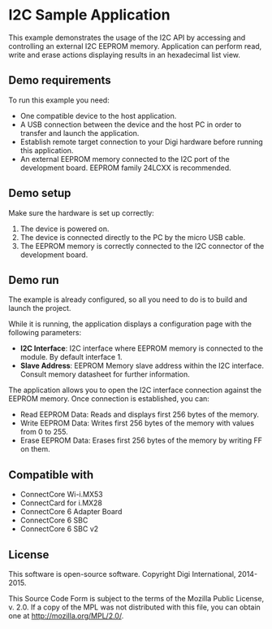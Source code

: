 I2C Sample Application
======================

This example demonstrates the usage of the I2C API by accessing and 
controlling an external I2C EEPROM memory. Application can perform read, 
write and erase actions displaying results in an hexadecimal list view.

Demo requirements
-----------------

To run this example you need:

* One compatible device to the host application.
* A USB connection between the device and the host PC in order to transfer and
  launch the application.
* Establish remote target connection to your Digi hardware before running this
  application.
* An external EEPROM memory connected to the I2C port of the development board.
  EEPROM family 24LCXX is recommended.

Demo setup
----------

Make sure the hardware is set up correctly:

1. The device is powered on.
2. The device is connected directly to the PC by the micro USB cable.
3. The EEPROM memory is correctly connected to the I2C connector of the
   development board.

Demo run
--------

The example is already configured, so all you need to do is to build and 
launch the project.

While it is running, the application displays a configuration page with the
following parameters:

* **I2C Interface**: I2C interface where EEPROM memory is connected to the
  module. By default interface 1.
* **Slave Address**: EEPROM Memory slave address within the I2C interface.
  Consult memory datasheet for further information.
  
The application allows you to open the I2C interface connection against the
EEPROM memory. Once connection is established, you can:

* Read EEPROM Data: Reads and displays first 256 bytes of the memory.
* Write EEPROM Data: Writes first 256 bytes of the memory with values from 0
  to 255.
* Erase EEPROM Data: Erases first 256 bytes of the memory by writing FF on them.

Compatible with
---------------

* ConnectCore Wi-i.MX53
* ConnectCard for i.MX28
* ConnectCore 6 Adapter Board
* ConnectCore 6 SBC
* ConnectCore 6 SBC v2

License
-------

This software is open-source software. Copyright Digi International, 2014-2015.

This Source Code Form is subject to the terms of the Mozilla Public License,
v. 2.0. If a copy of the MPL was not distributed with this file, you can obtain
one at http://mozilla.org/MPL/2.0/.